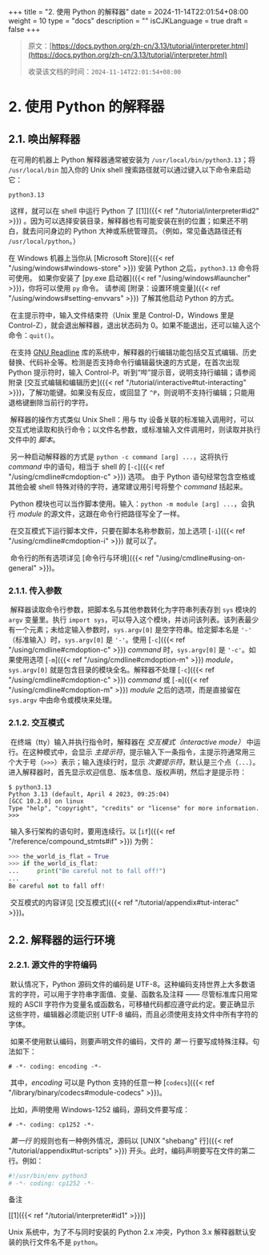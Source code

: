 +++
title = "2. 使用 Python 的解释器"
date = 2024-11-14T22:01:54+08:00
weight = 10
type = "docs"
description = ""
isCJKLanguage = true
draft = false
+++

> 原文：[https://docs.python.org/zh-cn/3.13/tutorial/interpreter.html](https://docs.python.org/zh-cn/3.13/tutorial/interpreter.html)
>
> 收录该文档的时间：`2024-11-14T22:01:54+08:00`

# 2. 使用 Python 的解释器



## 2.1. 唤出解释器

​	在可用的机器上 Python 解释器通常被安装为 `/usr/local/bin/python3.13`；将 `/usr/local/bin` 加入你的 Unix shell 搜索路径就可以通过键入以下命令来启动它：

```
python3.13
```

​	这样，就可以在 shell 中运行 Python 了 [[1\]]({{< ref "/tutorial/interpreter#id2" >}}) 。因为可以选择安装目录，解释器也有可能安装在别的位置；如果还不明白，就去问问身边的 Python 大神或系统管理员。（例如，常见备选路径还有 `/usr/local/python`。）

在 Windows 机器上当你从 [Microsoft Store]({{< ref "/using/windows#windows-store" >}}) 安装 Python 之后，`python3.13` 命令将可使用。 如果你安装了 [py.exe 启动器]({{< ref "/using/windows#launcher" >}})，你将可以使用 `py` 命令。 请参阅 [附录：设置环境变量]({{< ref "/using/windows#setting-envvars" >}}) 了解其他启动 Python 的方式。

​	在主提示符中，输入文件结束符（Unix 里是 Control-D，Windows 里是 Control-Z），就会退出解释器，退出状态码为 0。如果不能退出，还可以输入这个命令：`quit()`。

​	在支持 [GNU Readline](https://tiswww.case.edu/php/chet/readline/rltop.html) 库的系统中，解释器的行编辑功能包括交互式编辑、历史替换、代码补全等。检测是否支持命令行编辑最快速的方式是，在首次出现 Python 提示符时，输入 Control-P。听到“哔”提示音，说明支持行编辑；请参阅附录 [交互式编辑和编辑历史]({{< ref "/tutorial/interactive#tut-interacting" >}})，了解功能键。如果没有反应，或回显了 `^P`，则说明不支持行编辑；只能用退格键删除当前行的字符。

​	解释器的操作方式类似 Unix Shell：用与 tty 设备关联的标准输入调用时，可以交互式地读取和执行命令；以文件名参数，或标准输入文件调用时，则读取并执行文件中的 *脚本*。

​	另一种启动解释器的方式是 `python -c command [arg] ...`，这将执行 *command* 中的语句，相当于 shell 的 [`-c`]({{< ref "/using/cmdline#cmdoption-c" >}}) 选项。 由于 Python 语句经常包含空格或其他会被 shell 特殊对待的字符，通常建议用引号将整个 *command* 括起来。

​	Python 模块也可以当作脚本使用。输入：`python -m module [arg] ...`，会执行 *module* 的源文件，这跟在命令行把路径写全了一样。

​	在交互模式下运行脚本文件，只要在脚本名称参数前，加上选项 [`-i`]({{< ref "/using/cmdline#cmdoption-i" >}}) 就可以了。

​	命令行的所有选项详见 [命令行与环境]({{< ref "/using/cmdline#using-on-general" >}})。



### 2.1.1. 传入参数

​	解释器读取命令行参数，把脚本名与其他参数转化为字符串列表存到 `sys` 模块的 `argv` 变量里。执行 `import sys`，可以导入这个模块，并访问该列表。该列表最少有一个元素；未给定输入参数时，`sys.argv[0]` 是空字符串。给定脚本名是 `'-'` （标准输入）时，`sys.argv[0]` 是 `'-'`。使用 [`-c`]({{< ref "/using/cmdline#cmdoption-c" >}}) *command* 时，`sys.argv[0]` 是 `'-c'`。如果使用选项 [`-m`]({{< ref "/using/cmdline#cmdoption-m" >}}) *module*，`sys.argv[0]` 就是包含目录的模块全名。解释器不处理 [`-c`]({{< ref "/using/cmdline#cmdoption-c" >}}) *command* 或 [`-m`]({{< ref "/using/cmdline#cmdoption-m" >}}) *module* 之后的选项，而是直接留在 `sys.argv` 中由命令或模块来处理。



### 2.1.2. 交互模式

​	在终端（tty）输入并执行指令时，解释器在 *交互模式（interactive mode）* 中运行。在这种模式中，会显示 *主提示符*，提示输入下一条指令，主提示符通常用三个大于号（`>>>`）表示；输入连续行时，显示 *次要提示符*，默认是三个点（`...`）。进入解释器时，首先显示欢迎信息、版本信息、版权声明，然后才是提示符：

```
$ python3.13
Python 3.13 (default, April 4 2023, 09:25:04)
[GCC 10.2.0] on linux
Type "help", "copyright", "credits" or "license" for more information.
>>>
```

​	输入多行架构的语句时，要用连续行。以 [`if`]({{< ref "/reference/compound_stmts#if" >}}) 为例：



``` python
>>> the_world_is_flat = True
>>> if the_world_is_flat:
...     print("Be careful not to fall off!")
...
Be careful not to fall off!
```

​	交互模式的内容详见 [交互模式]({{< ref "/tutorial/appendix#tut-interac" >}})。



## 2.2. 解释器的运行环境



### 2.2.1. 源文件的字符编码

​	默认情况下，Python 源码文件的编码是 UTF-8。这种编码支持世界上大多数语言的字符，可以用于字符串字面值、变量、函数名及注释 —— 尽管标准库只用常规的 ASCII 字符作为变量名或函数名，可移植代码都应遵守此约定。要正确显示这些字符，编辑器必须能识别 UTF-8 编码，而且必须使用支持文件中所有字符的字体。

​	如果不使用默认编码，则要声明文件的编码，文件的 *第一* 行要写成特殊注释。句法如下：

```
# -*- coding: encoding -*-
```

​	其中，*encoding* 可以是 Python 支持的任意一种 [`codecs`]({{< ref "/library/binary/codecs#module-codecs" >}})。

​	比如，声明使用 Windows-1252 编码，源码文件要写成：

```
# -*- coding: cp1252 -*-
```

​	*第一行* 的规则也有一种例外情况，源码以 [UNIX "shebang" 行]({{< ref "/tutorial/appendix#tut-scripts" >}}) 开头。此时，编码声明要写在文件的第二行。例如：

``` sh
#!/usr/bin/env python3
# -*- coding: cp1252 -*-
```

备注

[[1]({{< ref "/tutorial/interpreter#id1" >}})]

Unix 系统中，为了不与同时安装的 Python 2.x 冲突，Python 3.x 解释器默认安装的执行文件名不是 `python`。
